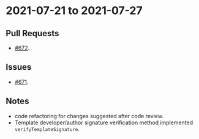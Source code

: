 # 2021-07-21 to 2021-07-27

## Pull Requests
- [#672](https://github.com/accordproject/cicero/pull/672).

## Issues
- [#671](https://github.com/accordproject/cicero/issues/671).

## Notes
- code refactoring for changes suggested after code review.
- Template developer/author signature verification method implemented `verifyTemplateSignature`.
